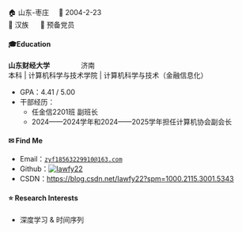 🏠 山东-枣庄 &nbsp; &nbsp; 📅 2004-2-23  
🎡 汉族 &nbsp; &nbsp;&nbsp;  🚩 预备党员

#### 🎓Education  
**山东财经大学** &nbsp; &nbsp; &nbsp; &nbsp; &nbsp; &nbsp;&nbsp; &nbsp; 济南<br>
本科     |     计算机科学与技术学院     |     计算机科学与技术（金融信息化）

- GPA：4.41 / 5.00
- 干部经历：
  - 任金信2201班 副班长
  - 2024——2024学年和2024——2025学年担任计算机协会副会长
 
#### ✉ Find Me
- Email：<code>zyf18563229910@163.com</code>
- Github：[![Iawfy22](https://img.shields.io/badge/Iawfy22-github-blue?logo=github)](https://github.com/Iawfy22)
- CSDN：https://blog.csdn.net/Iawfy22?spm=1000.2115.3001.5343

#### ⭐ Research Interests  
- 深度学习 & 时间序列
